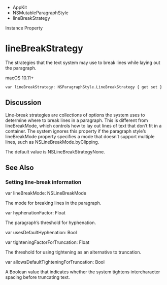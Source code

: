 

- AppKit
- NSMutableParagraphStyle
-  lineBreakStrategy 

Instance Property

# lineBreakStrategy

The strategies that the text system may use to break lines while laying out the paragraph.

macOS 10.11+

``` source
var lineBreakStrategy: NSParagraphStyle.LineBreakStrategy { get set }
```

## Discussion

Line-break strategies are collections of options the system uses to determine where to break lines in a paragraph. This is different from lineBreakMode, which controls how to lay out lines of text that don’t fit in a container. The system ignores this property if the paragraph style’s lineBreakMode property specifies a mode that doesn’t support multiple lines, such as NSLineBreakMode.byClipping.

The default value is NSLineBreakStrategyNone.

## See Also

### Setting line-break information

var lineBreakMode: NSLineBreakMode

The mode for breaking lines in the paragraph.

var hyphenationFactor: Float

The paragraph’s threshold for hyphenation.

var usesDefaultHyphenation: Bool

var tighteningFactorForTruncation: Float

The threshold for using tightening as an alternative to truncation.

var allowsDefaultTighteningForTruncation: Bool

A Boolean value that indicates whether the system tightens intercharacter spacing before truncating text.

